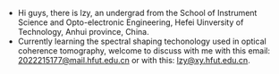 - Hi guys, there is lzy, an undergrad from the School of Instrument Science and Opto-electronic Engineering, Hefei Uinversity of Technology, Anhui province, China.
- Currently learning the spectral shaping techonology used in optical coherence tomography, welcome to discuss with me with this email: 2022215177@mail.hfut.edu.cn or with this: lzy@xy.hfut.edu.cn.
